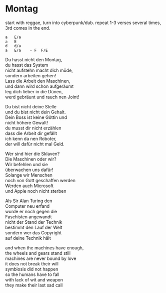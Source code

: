 # Montag

start with reggae, turn into cyberpunk/dub.
repeat 1-3 verses several times, 3rd comes in the end.

```
a   E/a
a   E
d   d/a
a   E/a    - F  F/E
```

Du hasst nicht den Montag,  
du hasst das System  
nicht aufstehn macht dich müde,  
sondern arbeiten gehen!  
Lass die Arbeit den Maschinen,  
und dann wird schon aufgeräumt  
leg dich lieber in die Dünen,  
werd gebräunt und rauch nen Joint!

Du bist nicht deine Stelle  
und du bist nicht dein Gehalt.  
Dein Boss ist keine Göttin und  
nicht höhere Gewalt!  
du musst dir nicht erzählen  
dass die Arbeit dir gefällt  
ich kenn da nen Roboter,  
der will dafür nicht mal Geld.

Wer sind hier die Sklaven?  
Die Maschinen oder wir?  
Wir befehlen und sie  
überwachen uns dafür!  
Solange wir Menschen  
noch von Gott geschaffen werden  
Werden auch Microsoft  
und Apple noch nicht sterben

Als Sir Alan Turing den  
Computer neu erfand  
wurde er noch gegen die  
Faschisten angewandt  
nicht der Stand der Technik  
bestimmt den Lauf der Welt  
sondern wer das Copyright  
auf deine Technik hält

and when the machines have enough,  
the wheels and gears stand still  
machines are never bound by love  
it does not break their will  
symbiosis did not happen  
so the humans have to fall  
with lack of wit and weapon  
they make their last sad call

